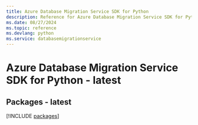 ```yaml
---
title: Azure Database Migration Service SDK for Python
description: Reference for Azure Database Migration Service SDK for Python
ms.date: 08/27/2024
ms.topic: reference
ms.devlang: python
ms.service: databasemigrationservice
---
```

# Azure Database Migration Service SDK for Python - latest
## Packages - latest
[!INCLUDE [packages](database-migration-service-index.md)]